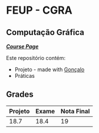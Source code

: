 # FEUP - CGRA

## Computação Gráfica


[***Course Page***](https://sigarra.up.pt/feup/pt/ucurr_geral.ficha_uc_view?pv_ocorrencia_id=436438)

Este repositório contém:
- Projeto - made with [Gonçalo](https://github.com/skdGT) 
- Práticas

## Grades

| Projeto | Exame | Nota Final | 
|---|---|---|
| 18.7 | 18.4 | 19 | 
